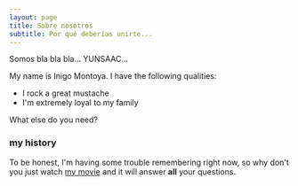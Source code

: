 ```yaml
---
layout: page
title: Sobre nosotros
subtitle: Por qué deberías unirte...
---
```


Somos bla bla bla... YUNSAAC...

My name is Inigo Montoya. I have the following qualities:

- I rock a great mustache
- I'm extremely loyal to my family

What else do you need?

### my history

To be honest, I'm having some trouble remembering right now, so why don't you just watch [my movie](http://en.wikipedia.org/wiki/The_Princess_Bride_%28film%29) and it will answer **all** your questions.
